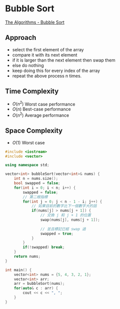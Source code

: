 # Bubble Sort

[The Algorithms - Bubble Sort](https://the-algorithms.com/algorithm/bubble-sort)

## Approach

- select the first element of the array
- compare it with its next element
- if it is larger than the next element then swap them
- else do nothing
- keep doing this for every index of the array
- repeat the above process n times.

## Time Complexity

- $O(n^2)$ Worst case performance
- $O(n)$ Best-case performance
- $O(n^2)$ Average performance

## Space Complexity

- $O(1)$ Worst case

```cpp
#include <iostream>
#include <vector>

using namespace std;

vector<int> bubbleSort(vector<int>& nums) {
    int n = nums.size();
    bool swapped = false;
    for(int i = 0; i < n; i++) {
        swapped = false;
        // 第二根指標
        for(int j = 0; j < n - 1 - i; j++) {
            // 如果目前的數字比下一個數字大的話
            if(nums[j] > nums[j + 1]) {
                // 交換 j 和 j + 1 的位置
                swap(nums[j], nums[j + 1]);
                
                // 並且標記已經 swap 過
                swapped = true;
            }    
        }
        if(!swapped) break;
    }
    return nums;
}

int main() {
    vector<int> nums = {5, 4, 3, 2, 1};
    vector<int> arr;
    arr = bubbleSort(nums);
    for(auto& c : arr) {
        cout << c << ", ";
    }
}
```
